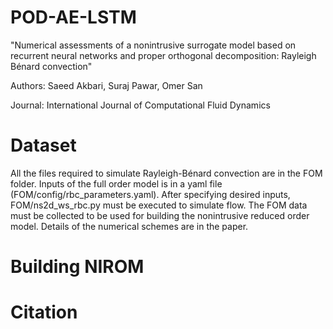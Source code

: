 # POD-AE-LSTM

"Numerical assessments of a nonintrusive surrogate model based on recurrent neural networks and proper orthogonal decomposition: Rayleigh Bénard convection"

Authors: Saeed Akbari, Suraj Pawar, Omer San

Journal: International Journal of Computational Fluid Dynamics

# Dataset

All the files required to simulate Rayleigh-Bénard convection are in the FOM folder.
Inputs of the full order model is in a yaml file (FOM/config/rbc_parameters.yaml). After specifying desired inputs, FOM/ns2d_ws_rbc.py must be executed to simulate flow.
The FOM data must be collected to be used for building the nonintrusive reduced order model.
Details of the numerical schemes are in the paper.

# Building NIROM



# Citation

